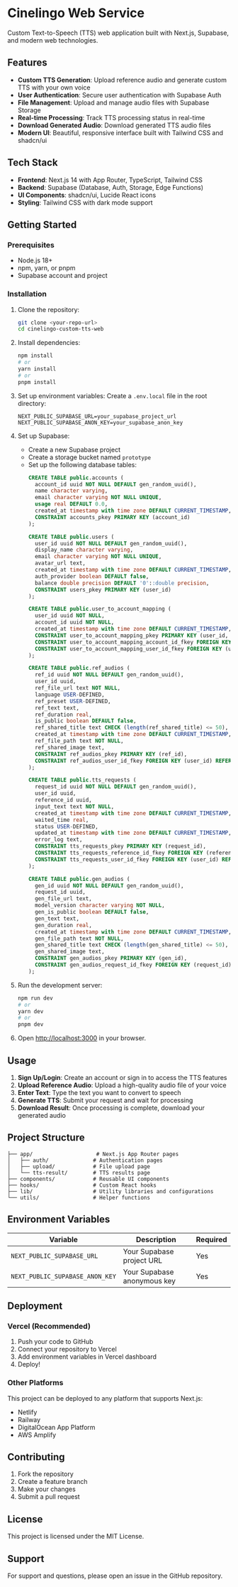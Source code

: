 # Cinelingo Web Service

Custom Text-to-Speech (TTS) web application built with Next.js, Supabase, and modern web technologies.

## Features

- **Custom TTS Generation**: Upload reference audio and generate custom TTS with your own voice
- **User Authentication**: Secure user authentication with Supabase Auth
- **File Management**: Upload and manage audio files with Supabase Storage
- **Real-time Processing**: Track TTS processing status in real-time
- **Download Generated Audio**: Download generated TTS audio files
- **Modern UI**: Beautiful, responsive interface built with Tailwind CSS and shadcn/ui

## Tech Stack

- **Frontend**: Next.js 14 with App Router, TypeScript, Tailwind CSS
- **Backend**: Supabase (Database, Auth, Storage, Edge Functions)
- **UI Components**: shadcn/ui, Lucide React icons
- **Styling**: Tailwind CSS with dark mode support

## Getting Started

### Prerequisites

- Node.js 18+ 
- npm, yarn, or pnpm
- Supabase account and project

### Installation

1. Clone the repository:
   ```bash
   git clone <your-repo-url>
   cd cinelingo-custom-tts-web
   ```

2. Install dependencies:
   ```bash
   npm install
   # or
   yarn install
   # or
   pnpm install
   ```

3. Set up environment variables:
   Create a `.env.local` file in the root directory:
   ```env
   NEXT_PUBLIC_SUPABASE_URL=your_supabase_project_url
   NEXT_PUBLIC_SUPABASE_ANON_KEY=your_supabase_anon_key
   ```

4. Set up Supabase:
   - Create a new Supabase project
   - Create a storage bucket named `prototype`
   - Set up the following database tables:
     ```sql
     CREATE TABLE public.accounts (
       account_id uuid NOT NULL DEFAULT gen_random_uuid(),
       name character varying,
       email character varying NOT NULL UNIQUE,
       usage real DEFAULT 0.0,
       created_at timestamp with time zone DEFAULT CURRENT_TIMESTAMP,
       CONSTRAINT accounts_pkey PRIMARY KEY (account_id)
     );

     CREATE TABLE public.users (
       user_id uuid NOT NULL DEFAULT gen_random_uuid(),
       display_name character varying,
       email character varying NOT NULL UNIQUE,
       avatar_url text,
       created_at timestamp with time zone DEFAULT CURRENT_TIMESTAMP,
       auth_provider boolean DEFAULT false,
       balance double precision DEFAULT '0'::double precision,
       CONSTRAINT users_pkey PRIMARY KEY (user_id)
     );

     CREATE TABLE public.user_to_account_mapping (
       user_id uuid NOT NULL,
       account_id uuid NOT NULL,
       created_at timestamp with time zone DEFAULT CURRENT_TIMESTAMP,
       CONSTRAINT user_to_account_mapping_pkey PRIMARY KEY (user_id, account_id),
       CONSTRAINT user_to_account_mapping_account_id_fkey FOREIGN KEY (account_id) REFERENCES public.accounts(account_id),
       CONSTRAINT user_to_account_mapping_user_id_fkey FOREIGN KEY (user_id) REFERENCES public.users(user_id)
     );

     CREATE TABLE public.ref_audios (
       ref_id uuid NOT NULL DEFAULT gen_random_uuid(),
       user_id uuid,
       ref_file_url text NOT NULL,
       language USER-DEFINED,
       ref_preset USER-DEFINED,
       ref_text text,
       ref_duration real,
       is_public boolean DEFAULT false,
       ref_shared_title text CHECK (length(ref_shared_title) <= 50),
       created_at timestamp with time zone DEFAULT CURRENT_TIMESTAMP,
       ref_file_path text NOT NULL,
       ref_shared_image text,
       CONSTRAINT ref_audios_pkey PRIMARY KEY (ref_id),
       CONSTRAINT ref_audios_user_id_fkey FOREIGN KEY (user_id) REFERENCES public.users(user_id)
     );

     CREATE TABLE public.tts_requests (
       request_id uuid NOT NULL DEFAULT gen_random_uuid(),
       user_id uuid,
       reference_id uuid,
       input_text text NOT NULL,
       created_at timestamp with time zone DEFAULT CURRENT_TIMESTAMP,
       waited_time real,
       status USER-DEFINED,
       updated_at timestamp with time zone DEFAULT CURRENT_TIMESTAMP,
       error_log text,
       CONSTRAINT tts_requests_pkey PRIMARY KEY (request_id),
       CONSTRAINT tts_requests_reference_id_fkey FOREIGN KEY (reference_id) REFERENCES public.ref_audios(ref_id),
       CONSTRAINT tts_requests_user_id_fkey FOREIGN KEY (user_id) REFERENCES public.users(user_id)
     );

     CREATE TABLE public.gen_audios (
       gen_id uuid NOT NULL DEFAULT gen_random_uuid(),
       request_id uuid,
       gen_file_url text,
       model_version character varying NOT NULL,
       gen_is_public boolean DEFAULT false,
       gen_text text,
       gen_duration real,
       created_at timestamp with time zone DEFAULT CURRENT_TIMESTAMP,
       gen_file_path text NOT NULL,
       gen_shared_title text CHECK (length(gen_shared_title) <= 50),
       gen_shared_image text,
       CONSTRAINT gen_audios_pkey PRIMARY KEY (gen_id),
       CONSTRAINT gen_audios_request_id_fkey FOREIGN KEY (request_id) REFERENCES public.tts_requests(request_id)
     );
     ```

5. Run the development server:
   ```bash
   npm run dev
   # or
   yarn dev
   # or
   pnpm dev
   ```

6. Open [http://localhost:3000](http://localhost:3000) in your browser.

## Usage

1. **Sign Up/Login**: Create an account or sign in to access the TTS features
2. **Upload Reference Audio**: Upload a high-quality audio file of your voice
3. **Enter Text**: Type the text you want to convert to speech
4. **Generate TTS**: Submit your request and wait for processing
5. **Download Result**: Once processing is complete, download your generated audio

## Project Structure

```
├── app/                    # Next.js App Router pages
│   ├── auth/              # Authentication pages
│   ├── upload/            # File upload page
│   └── tts-result/        # TTS results page
├── components/            # Reusable UI components
├── hooks/                 # Custom React hooks
├── lib/                   # Utility libraries and configurations
└── utils/                 # Helper functions
```

## Environment Variables

| Variable | Description | Required |
|----------|-------------|----------|
| `NEXT_PUBLIC_SUPABASE_URL` | Your Supabase project URL | Yes |
| `NEXT_PUBLIC_SUPABASE_ANON_KEY` | Your Supabase anonymous key | Yes |

## Deployment

### Vercel (Recommended)

1. Push your code to GitHub
2. Connect your repository to Vercel
3. Add environment variables in Vercel dashboard
4. Deploy!

### Other Platforms

This project can be deployed to any platform that supports Next.js:
- Netlify
- Railway
- DigitalOcean App Platform
- AWS Amplify

## Contributing

1. Fork the repository
2. Create a feature branch
3. Make your changes
4. Submit a pull request

## License

This project is licensed under the MIT License.

## Support

For support and questions, please open an issue in the GitHub repository.
